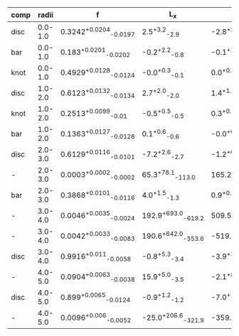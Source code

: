 |comp|radii| f | L<sub>x</sub> | L<sub>y</sub> | L<sub>z</sub> | angle | w<sub>x</sub> | w<sub>y</sub> | w<sub>z</sub> |
|---|---|---| ---| --- | ---| --- | --- | --- | --- |
|disc|0.0-1.0|0.3242<sup>+0.0204</sup><sub>-0.0197</sub>|2.5<sup>+3.2</sup><sub>-2.9</sub>|-2.8<sup>+2.7</sup><sub>-2.8</sub>|-111.2<sup>+4.7</sup><sub>-5.0</sub>|28.5<sup>+16.7</sup><sub>-19.8</sub>|59.7<sup>+3.1</sup><sub>-3.4</sub>|54.1<sup>+2.8</sup><sub>-2.6</sub>|43.3<sup>+4.1</sup><sub>-3.1</sub>|
|bar|0.0-1.0|0.183<sup>+0.0201</sup><sub>-0.0202</sub>|-0.2<sup>+2.2</sup><sub>-0.8</sub>|-0.1<sup>+1.6</sup><sub>-0.9</sub>|-0.1<sup>+2.4</sup><sub>-0.8</sub>|52.1<sup>+5.2</sup><sub>-5.3</sub>|63.6<sup>+5.6</sup><sub>-5.2</sub>|38.7<sup>+3.4</sup><sub>-3.2</sub>|49.5<sup>+3.6</sup><sub>-3.2</sub>|
|knot|0.0-1.0|0.4929<sup>+0.0128</sup><sub>-0.0124</sub>|-0.0<sup>+0.3</sup><sub>-0.1</sub>|0.0<sup>+0.2</sup><sub>-0.2</sub>|-0.0<sup>+0.3</sup><sub>-0.1</sub>|42.7<sup>+30.4</sup><sub>-33.8</sub>|10.0<sup>+0.1</sup><sub>-0.0</sub>|10.0<sup>+0.1</sup><sub>-0.0</sub>|10.0<sup>+0.0</sup><sub>-0.0</sub>|
|disc|1.0-2.0|0.6123<sup>+0.0132</sup><sub>-0.0134</sub>|2.7<sup>+2.0</sup><sub>-2.0</sub>|1.4<sup>+1.8</sup><sub>-1.7</sub>|-151.3<sup>+3.4</sup><sub>-3.4</sub>|82.2<sup>+4.5</sup><sub>-4.4</sub>|78.8<sup>+1.9</sup><sub>-1.8</sub>|66.2<sup>+1.3</sup><sub>-1.2</sub>|106.4<sup>+2.3</sup><sub>-2.3</sub>|
|knot|1.0-2.0|0.2513<sup>+0.0099</sup><sub>-0.01</sub>|-0.5<sup>+0.5</sup><sub>-0.5</sub>|0.3<sup>+0.6</sup><sub>-0.5</sub>|-1.4<sup>+0.6</sup><sub>-0.6</sub>|56.8<sup>+35.8</sup><sub>-23.3</sub>|10.1<sup>+0.1</sup><sub>-0.1</sub>|10.2<sup>+0.2</sup><sub>-0.1</sub>|10.5<sup>+0.5</sup><sub>-0.3</sub>|
|bar|1.0-2.0|0.1363<sup>+0.0127</sup><sub>-0.0128</sub>|0.1<sup>+0.6</sup><sub>-0.6</sub>|-0.0<sup>+0.6</sup><sub>-0.5</sub>|-0.4<sup>+0.8</sup><sub>-0.4</sub>|58.1<sup>+1.5</sup><sub>-1.5</sub>|71.6<sup>+5.0</sup><sub>-4.6</sub>|12.1<sup>+1.9</sup><sub>-1.3</sub>|54.5<sup>+4.0</sup><sub>-3.7</sub>|
|disc|2.0-3.0|0.6129<sup>+0.0116</sup><sub>-0.0101</sub>|-7.2<sup>+2.6</sup><sub>-2.7</sub>|-1.2<sup>+0.7</sup><sub>-0.6</sub>|-354.9<sup>+3.4</sup><sub>-2.9</sub>|87.9<sup>+0.9</sup><sub>-0.9</sub>|99.0<sup>+1.3</sup><sub>-1.4</sub>|68.5<sup>+0.8</sup><sub>-0.8</sub>|159.5<sup>+2.5</sup><sub>-2.4</sub>|
|-|2.0-3.0|0.0003<sup>+0.0002</sup><sub>-0.0002</sub>|65.3<sup>+78.1</sup><sub>-113.0</sub>|165.2<sup>+203.2</sup><sub>-32.6</sub>|55.6<sup>+73.1</sup><sub>-30.0</sub>|28.9<sup>+15.9</sup><sub>-23.8</sub>|15.2<sup>+5.1</sup><sub>-2.6</sub>|14.8<sup>+6.3</sup><sub>-3.0</sub>|17.6<sup>+8.6</sup><sub>-3.7</sub>|
|bar|2.0-3.0|0.3868<sup>+0.0101</sup><sub>-0.0116</sub>|4.0<sup>+1.5</sup><sub>-1.3</sub>|0.9<sup>+0.5</sup><sub>-0.5</sub>|-111.0<sup>+3.9</sup><sub>-4.0</sub>|75.5<sup>+0.4</sup><sub>-0.5</sub>|80.4<sup>+1.3</sup><sub>-1.1</sub>|21.5<sup>+0.8</sup><sub>-0.4</sub>|104.2<sup>+2.8</sup><sub>-2.7</sub>|
|-|3.0-4.0|0.0046<sup>+0.0035</sup><sub>-0.0024</sub>|192.9<sup>+693.0</sup><sub>-619.2</sub>|509.5<sup>+1097.4</sup><sub>-413.8</sub>|231.0<sup>+1459.6</sup><sub>-608.3</sub>|35.3<sup>+21.6</sup><sub>-18.9</sub>|21.6<sup>+14.3</sup><sub>-5.6</sub>|13.6<sup>+4.7</sup><sub>-2.6</sub>|14.6<sup>+5.9</sup><sub>-2.6</sub>|
|-|3.0-4.0|0.0042<sup>+0.0033</sup><sub>-0.0083</sub>|190.6<sup>+642.0</sup><sub>-553.6</sub>|-519.4<sup>+322.8</sup><sub>-1010.7</sub>|312.9<sup>+442.4</sup><sub>-346.9</sub>|34.7<sup>+13.8</sup><sub>-20.4</sub>|14.7<sup>+12.7</sup><sub>-3.6</sub>|12.6<sup>+1.7</sup><sub>-1.2</sub>|11.4<sup>+1.5</sup><sub>-1.0</sub>|
|disc|3.0-4.0|0.9916<sup>+0.011</sup><sub>-0.0058</sub>|-0.8<sup>+5.3</sup><sub>-3.4</sub>|-3.9<sup>+3.6</sup><sub>-5.5</sub>|-548.1<sup>+5.4</sup><sub>-5.0</sub>|73.9<sup>+2.0</sup><sub>-1.4</sub>|91.4<sup>+1.6</sup><sub>-1.1</sub>|67.9<sup>+1.0</sup><sub>-1.1</sub>|257.0<sup>+3.1</sup><sub>-10.8</sub>|
|-|4.0-5.0|0.0904<sup>+0.0063</sup><sub>-0.0038</sub>|15.9<sup>+5.0</sup><sub>-3.5</sub>|-2.1<sup>+8.8</sup><sub>-12.5</sub>|-840.1<sup>+9.2</sup><sub>-8.8</sub>|38.0<sup>+8.7</sup><sub>-7.1</sub>|38.1<sup>+11.8</sup><sub>-24.3</sub>|29.1<sup>+9.1</sup><sub>-6.1</sub>|71.4<sup>+16.1</sup><sub>-18.4</sub>|
|disc|4.0-5.0|0.899<sup>+0.0065</sup><sub>-0.0124</sub>|-0.9<sup>+1.2</sup><sub>-1.2</sub>|-7.0<sup>+1.6</sup><sub>-1.9</sub>|-775.2<sup>+5.3</sup><sub>-6.1</sub>|3.1<sup>+1.4</sup><sub>-1.6</sub>|71.2<sup>+1.8</sup><sub>-1.2</sub>|86.6<sup>+0.7</sup><sub>-0.8</sub>|247.5<sup>+2.2</sup><sub>-1.8</sub>|
|-|4.0-5.0|0.0096<sup>+0.006</sup><sub>-0.0052</sub>|-25.0<sup>+206.6</sup><sub>-321.9</sub>|-359.1<sup>+103.6</sup><sub>-128.9</sub>|-49.6<sup>+74.5</sup><sub>-72.6</sub>|63.4<sup>+7.6</sup><sub>-14.0</sub>|26.3<sup>+9.7</sup><sub>-4.6</sub>|13.0<sup>+1.5</sup><sub>-1.1</sub>|10.4<sup>+0.3</sup><sub>-0.3</sub>|
